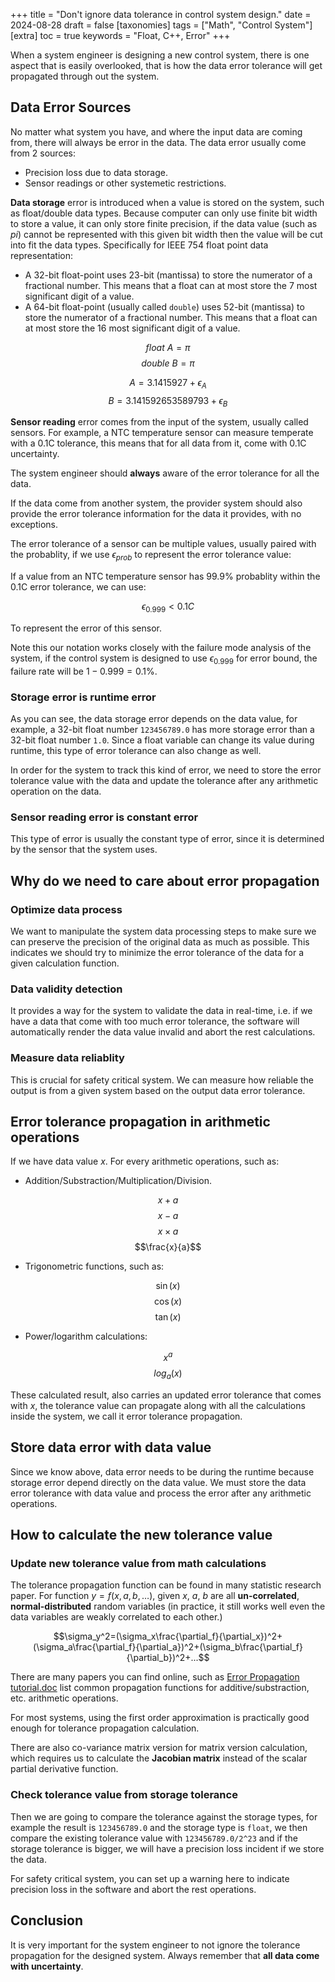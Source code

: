 +++
title = "Don't ignore data tolerance in control system design."
date = 2024-08-28
draft = false
[taxonomies]
  tags = ["Math", "Control System"]
[extra]
  toc = true
	keywords = "Float, C++, Error"
+++

When a system engineer is designing a new control system, there is one aspect that is easily overlooked, that is how the data error tolerance will get propagated through out the system.

## Data Error Sources

No matter what system you have, and where the input data are coming from, there will always be error in the data. The data error usually come from 2 sources:

* Precision loss due to data storage.
* Sensor readings or other systemetic restrictions.

**Data storage** error is introduced when a value is stored on the system, such as float/double data types. Because computer can only use finite bit width to store a value, it can only store finite precision, if the data value (such as $pi$) cannot be represented with this given bit width then the value will be cut into fit the data types. Specifically for IEEE 754 float point data representation:

- A 32-bit float-point uses 23-bit (mantissa) to store the numerator of a fractional number. This means that a float can at most store the 7 most significant digit of a value.
- A 64-bit float-point (usually called `double`) uses 52-bit (mantissa) to store the numerator of a fractional number. This means that a float can at most store the 16 most significant digit of a value.

$$float\ A=\pi$$
$$double\ B=\pi$$

$$A=3.1415927+\epsilon_A$$
$$B=3.141592653589793+\epsilon_B$$

**Sensor reading** error comes from the input of the system, usually called sensors. For example, a NTC temperature sensor can measure temperate with a 0.1C tolerance, this means that for all data from it, come with 0.1C uncertainty.

The system engineer should **always** aware of the error tolerance for all the data.

If the data come from another system, the provider system should also provide the error tolerance information for the data it provides, with no exceptions.

The error tolerance of a sensor can be multiple values, usually paired with the probablity, if we use $\epsilon_{prob}$ to represent the error tolerance value:

If a value from an NTC temperature sensor has 99.9% probablity within the 0.1C error tolerance, we can use:

$$\epsilon_{0.999}<0.1C$$

To represent the error of this sensor.

Note this our notation works closely with the failure mode analysis of the system, if the control system is designed to use $\epsilon_{0.999}$ for error bound, the failure rate will be $1-0.999=0.1\%$.

### Storage error is runtime error

As you can see, the data storage error depends on the data value, for example, a 32-bit float number `123456789.0` has more storage error than a 32-bit float number `1.0`. Since a float variable can change its value during runtime, this type of error tolerance can also change as well.

In order for the system to track this kind of error, we need to store the error tolerance value with the data and update the tolerance after any arithmetic operation on the data.

### Sensor reading error is constant error

This type of error is usually the constant type of error, since it is determined by the sensor that the system uses.

## Why do we need to care about error propagation

### Optimize data process

We want to manipulate the system data processing steps to make sure we can preserve the precision of the original data as much as possible. This indicates we should try to minimize the error tolerance of the data for a given calculation function.

### Data validity detection

It provides a way for the system to validate the data in real-time, i.e. if we have a data that come with too much error tolerance, the software will automatically render the data value invalid and abort the rest calculations.

### Measure data reliablity

This is crucial for safety critical system. We can measure how reliable the output is from a given system based on the output data error tolerance.


## Error tolerance propagation in arithmetic operations

If we have data value $x$. For every arithmetic operations, such as:

* Addition/Substraction/Multiplication/Division.

$$x+a$$
$$x-a$$
$$x\times a$$
$$\frac{x}{a}$$

* Trigonometric functions, such as:

$$\sin(x)$$ 
$$\cos(x)$$ 
$$\tan(x)$$

* Power/logarithm calculations:

$$x^a$$
$$log_a(x)$$

These calculated result, also carries an updated error tolerance that comes with $x$, the tolerance value can propagate along with all the calculations inside the system, we call it error tolerance propagation.

## Store data error with data value

Since we know above, data error needs to be during the runtime because storage error depend directly on the data value. We must store the data error tolerance with data value and process the error after any arithmetic operations.

## How to calculate the new tolerance value

### Update new tolerance value from math calculations

The tolerance propagation function can be found in many statistic research paper. For function $y=f(x, a, b,\dots)$, given $x$, $a$, $b$ are all **un-correlated**, **normal-distributed** random variables (in practice, it still works well even the data variables are weakly correlated to each other.)

$$\sigma_y^2=(\sigma_x\frac{\partial_f}{\partial_x})^2+(\sigma_a\frac{\partial_f}{\partial_a})^2+(\sigma_b\frac{\partial_f}{\partial_b})^2+...$$

There are many papers you can find online, such as [Error Propagation tutorial.doc](https://foothill.edu/psme/daley/tutorials_files/10.%20Error%20Propagation.pdf) list common propagation functions for additive/substraction, etc. arithmetic operations.

For most systems, using the first order approximation is practically good enough for tolerance propagation calculation.

There are also co-variance matrix version for matrix version calculation, which requires us to calculate the **Jacobian matrix** instead of the scalar partial derivative function.

### Check tolerance value from storage tolerance

Then we are going to compare the tolerance against the storage types, for example the result is `123456789.0` and the storage type is `float`, we then compare the existing tolerance value with `123456789.0/2^23` and if the storage tolerance is bigger, we will have a precision loss incident if we store the data.

For safety critical system, you can set up a warning here to indicate precision loss in the software and abort the rest operations.

## Conclusion

It is very important for the system engineer to not ignore the tolerance propagation for the designed system. Always remember that **all data come with uncertainty**.